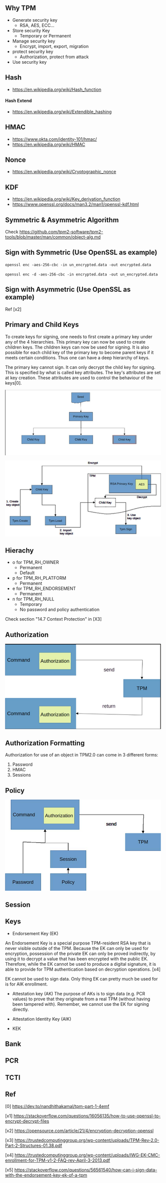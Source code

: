 
## Why TPM

- Generate security key
    - RSA, AES, ECC…
- Store security Key
    - Temporary or Permanent 
- Manage security key
    - Encrypt, import, export, migration 
- protect security key
    - Authorization, protect from attack 
- Use security key


## Hash
- https://en.wikipedia.org/wiki/Hash_function

#### Hash Extend
- https://en.wikipedia.org/wiki/Extendible_hashing

## HMAC
- https://www.okta.com/identity-101/hmac/
- https://en.wikipedia.org/wiki/HMAC

## Nonce
- https://en.wikipedia.org/wiki/Cryptographic_nonce

## KDF
- https://en.wikipedia.org/wiki/Key_derivation_function
- https://www.openssl.org/docs/man3.2/man1/openssl-kdf.html

## Symmetric & Asymmetric Algorithm
Check https://github.com/tpm2-software/tpm2-tools/blob/master/man/common/object-alg.md


## Sign with Symmetric (Use OpenSSL as example)
`openssl enc -aes-256-cbc -in un_encrypted.data -out encrypted.data`

`openssl enc -d -aes-256-cbc -in encrypted.data -out un_encrypted.data`

## Sign with Asymmetric (Use OpenSSL as example)
Ref [x2]


## Primary and Child Keys
To create keys for signing, one needs to first create a primary key under any of the 4 hierarchies. This primary key can now be used to create children keys. The children keys can now be used for signing. It is also possible for each child key of the primary key to become parent keys if it meets certain conditions. Thus one can have a deep hierarchy of keys.

The primary key cannot sign. It can only decrypt the child key for signing. This is specified by what is called key attributes. The key's attributes are set at key creation. These attributes are used to control the behaviour of the keys[0].

![alt text](../pics/tpm_primary.jpg "tpm primary key and child key")

![alt text](../pics/primary_key_life_cycle.jpg "tpm primary key life cycle")

## Hierachy
- o for TPM_RH_OWNER
    - Permanent
    - Default   
- p for TPM_RH_PLATFORM
    - Permanent
- e for TPM_RH_ENDORSEMENT
    - Permanent 
- n for TPM_RH_NULL
    - Temporary
    - No password and policy authentication
 
Check section "14.7 Context Protection" in [X3]

## Authorization
![alt text](../pics/tpm_auth.jpg "tpm authorization")

## Authorization Formatting
Authorization for use of an object in TPM2.0 can come in 3 different forms: 
1.  Password
2.  HMAC
3.  Sessions

## Policy
![alt text](../pics/tpm_auth-2.jpg "tpm authorization")

## Session

## Keys
- Endorsement Key (EK)

An Endorsement Key is a special purpose TPM-resident RSA key that is never visible outside
of the TPM. Because the EK can only be used for encryption, possession of the private EK can
only be proved indirectly, by using it to decrypt a value that has been encrypted with the public
EK. Therefore, while the EK cannot be used to produce a digital signature, it is able to provide for
TPM authentication based on decryption operations. [x4]

EK cannot be used to sign data. Only thing EK can pretty much be used for is for AIK enrollment.

- Attestation key (AK)
The purpose of AKs is to sign data (e.g. PCR values) to prove that they originate from a real TPM (without having been tampered with). Remember, we cannot use the EK for signing directly.

- Attestation Identity Key (AIK)
- KEK


## Bank

## PCR

## TCTI

## Ref

[0] https://dev.to/nandhithakamal/tpm-part-1-4emf

[x1] https://stackoverflow.com/questions/16056135/how-to-use-openssl-to-encrypt-decrypt-files

[x2] https://opensource.com/article/21/4/encryption-decryption-openssl

[x3] https://trustedcomputinggroup.org/wp-content/uploads/TPM-Rev-2.0-Part-2-Structures-01.38.pdf

[x4] https://trustedcomputinggroup.org/wp-content/uploads/IWG-EK-CMC-enrollment-for-TPM-v1-2-FAQ-rev-April-3-2013.pdf

[x5] https://stackoverflow.com/questions/56561540/how-can-i-sign-data-with-the-endorsement-key-ek-of-a-tpm
